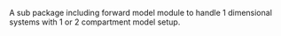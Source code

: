 A sub package including forward model module to handle 1 dimensional systems 
with 1 or 2 compartment model setup.
